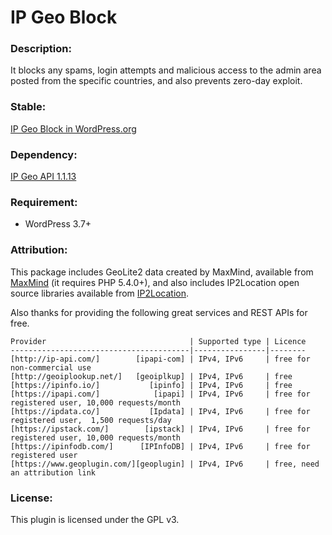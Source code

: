 IP Geo Block
==============

### Description:

It blocks any spams, login attempts and malicious access to the admin area 
posted from the specific countries, and also prevents zero-day exploit.

### Stable:

[IP Geo Block in WordPress.org][IPGB]

### Dependency:

[IP Geo API 1.1.13][IPGeoAPI]

### Requirement:

- WordPress 3.7+

### Attribution:

This package includes GeoLite2 data created by MaxMind, available from 
    [MaxMind][MaxMind] (it requires PHP 5.4.0+),
and also includes IP2Location open source libraries available from 
    [IP2Location][IP2Loc].

Also thanks for providing the following great services and REST APIs for free.

    Provider                                | Supported type | Licence
    ----------------------------------------|----------------|--------
    [http://ip-api.com/]        [ipapi-com] | IPv4, IPv6     | free for non-commercial use
    [http://geoiplookup.net/]   [geoiplkup] | IPv4, IPv6     | free
    [https://ipinfo.io/]           [ipinfo] | IPv4, IPv6     | free
    [https://ipapi.com/]            [ipapi] | IPv4, IPv6     | free for registered user, 10,000 requests/month
    [https://ipdata.co/]           [Ipdata] | IPv4, IPv6     | free for registered user,  1,500 requests/day
    [https://ipstack.com/]        [ipstack] | IPv4, IPv6     | free for registered user, 10,000 requests/month
    [https://ipinfodb.com/]      [IPInfoDB] | IPv4, IPv6     | free for registered user
    [https://www.geoplugin.com/][geoplugin] | IPv4, IPv6     | free, need an attribution link

### License:

This plugin is licensed under the GPL v3.

[IPGB]:       https://wordpress.org/plugins/ip-geo-block/ "IP Geo Block — WordPress Plugins"
[ipapi-com]:  http://ip-api.com/ "IP-API.com - Free Geolocation API"
[geoiplkup]:  http://geoiplookup.net/ "What Is My IP Address | GeoIP Lookup"
[ipinfo]:     https://ipinfo.io/ "ipinfo.io - ip address information including geolocation, hostname and network details"
[ipapi]:      https://ipapi.com/ "ipapi - IP Address Lookup and Geolocation API"
[Ipdata]:     https://ipdata.co/ "ipdata.co - IP Geolocation and Threat Data API"
[ipstack]:    https://ipstack.com/ "ipstack - Free IP Geolocation API"
[IPInfoDB]:   https://ipinfodb.com/ "IPInfoDB | Free IP Address Geolocation Tools"
[geoplugin]:  https://www.geoplugin.com/ "geoPlugin to geolocate your visitors"
[MaxMind]:    https://www.maxmind.com/ "MaxMind - IP Geolocation and Online Fraud Prevention"
[IP2Loc]:     https://www.ip2location.com/ "IP Address Geolocation to Identify Website Visitor's Geographical Location"
[IPGeoAPI]:   https://github.com/tokkonopapa/WordPress-IP-Geo-API "GitHub - tokkonopapa/WordPress-IP-Geo-API: A class library combined with WordPress plugin IP Geo Block to handle geo-location database of Maxmind and IP2Location."
